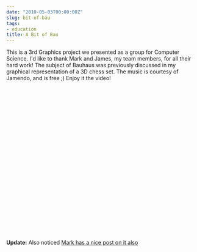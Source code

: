 ```yaml
---
date: "2010-05-03T00:00:00Z"
slug: bit-of-bau
tags:
- education
title: A Bit of Bau
---
```


This is a 3rd Graphics project we presented as a group for 
Computer Science. I'd like to thank Mark and James, my team 
members, for all their hard work! The subject of Bauhaus was 
previously discussed in my graphical representation of a 3D 
chess set. The music is courtesy of Jamendo, and is free ;) 
Enjoy it the video!

<object height="385" width="480"><param name="movie" value="http://www.youtube.com/v/Yc8aefsbbHY&hl=en_US&fs=1&"></param><param name="allowFullScreen" value="true"></param><param name="allowscriptaccess" value="always"></param><embed src="http://www.youtube.com/v/Yc8aefsbbHY&hl=en_US&fs=1&" type="application/x-shockwave-flash" allowscriptaccess="always" allowfullscreen="true" width="480" height="385"></embed></object>

**Update:**
Also noticed [Mark has a nice post on it also][Mark]

[Mark]: http://bark4mark.com/2010/04/3d-graphics-project-2/ "Link no longer works unfortunately"